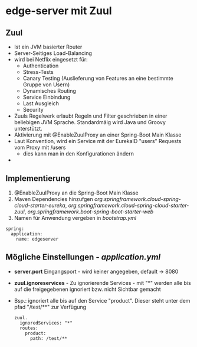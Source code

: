 # edge-server mit Zuul


## Zuul

- Ist ein JVM basierter Router
- Server-Seitiges Load-Balancing
- wird bei Netflix eingesetzt für:
  - Authentication
  - Stress-Tests 
  - Canary Testing (Auslieferung von Features an eine bestimmte Gruppe von Usern)
  - Dynamisches Routing
  - Service Einbindung
  - Last Ausgleich
  - Security
- Zuuls Regelwerk erlaubt Regeln und Filter geschrieben in einer beliebigen JVM Sprache. Standardmäig wird Java und Groovy unterstützt.
- Aktivierung mit @EnableZuulProxy an einer Spring-Boot Main Klasse
- Laut Konvention, wird ein Service mit der EurekaID "users" Requests vom Proxy mit /users
  - dies kann man in den Konfigurationen ändern
- 



## Implementierung
1. @EnableZuulProxy an die Spring-Boot Main Klasse
2. Maven Dependencies hinzufgen *org.springframework.cloud-spring-cloud-starter-eureka*, *org.springframework.cloud-spring-cloud-starter-zuul*, *org.springframework.boot-spring-boot-starter-web*
3. Namen für Anwendung vergeben in *bootstrap.yml*
  
  ```
  spring:
    application:
      name: edgeserver
  ```


## Mögliche Einstellungen - *application.yml*
- **server.port** Eingangsport - wird keiner angegeben, default -> 8080
- **zuul.ignoreservices** -  Zu ignorierende Services - mit "*" werden alle bis auf die freigegebenen ignoriert bzw. nicht Sichtbar gemacht
- Bsp.: ignoriert alle bis auf den Service "product". Dieser steht unter dem pfad "/test/\*\*" zur Verfügung

  ```
  zuul.
    ignoredServices: "*"
    routes:
      product:
        path: /test/**
  ```

